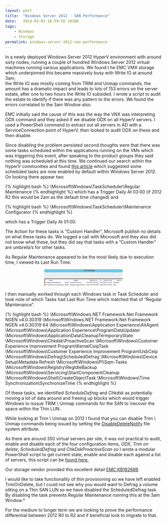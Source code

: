 ```yaml
---
layout: post
title:  "Windows Server 2012 - SAN Performance"
date:   2014-03-03 16:59:56 +0100
tags:
    - Windows
    - Storage
permalink: windows-server-2012-san-performance
---
```

In a newly deployed Windows Server 2012 HyperV environment with around sixty nodes, running a 
couple of hundred Windows Server 2012 virtual machines running various applications.  We found t
he EMC VMX storage which underpinned this became massively busy with Write IO at around 3am,  
the Write IO was mostly coming from TRIM and Unmap commands,  the amount has a dramatic impact 
and leads to lots of 153 errors on the server estate,  after one to two hours the Write IO subsided. 
I wrote a script to audit the estate to identify if there was any pattern to the errors. We found 
the errors correlated to the 3am Window also.

EMC initially said the cause of this was the way the VNX was interpreting ODX command and they 
asked if we disable ODX on all HyperV servers. I used a PowerShell command to extract out all 
servers in AD with a ServiceConnection point of HyperV,  then looked to audit ODX on these and 
then disable.

Since disabling the problem persisted second thoughts were that there was some tasks scheduled 
within the applications running on the VMs which was triggering this event,  after speaking 
to the product groups they said nothing was scheduled at this time. We continued our search 
within the HyperV communities and found 
[this article](http://larsjoergensen.net/windows/windows-server/windows-server-2012/server-2012-automatic-maintenance-killed-san) 
which suggested some scheduled tasks are now enabled by default within Windows Server 2012.  On 
looking there appear two 

{% highlight bash %}
\Microsoft\Windows\TaskScheduler\Regular Maintenance
{% endhighlight %}
which has a Trigger Daily At 03:00 (if 2012 R2 this would be 2am as the default time changed) and 

{% highlight bash %}
\Microsoft\Windows\TaskScheduler\Maintenance Configurator
{% endhighlight %}

which has a Trigger Daily At 01:00. 

The Action for these tasks is “Custom Handler”, Microsoft publish 
no details on what these tasks do. We logged a call with Microsoft and they also did not know what these, 
but they did say that tasks with a “Custom Handler” are umbrella’s for other tasks.

As Regular Maintenance appeared to be the most likely due to execution time, I viewed its Last 
Run Time.

<center><img src="/images/tshed.png" width="50%"></center>

I then manually worked through each Windows task in Task Scheduler and took note of which Tasks 
had Last Run Time which matched that of “Regular Maintenance”.

{% highlight bash %}
\Microsoft\Windows\.NET Framework\.Net Framework NGEN v4.0.30319
\Microsoft\Windows\.NET Framework.Net Framework NGEN v4.0.30319 64
\Microsoft\Windows\Application Experience\AitAgent
\Microsoft\Windows\Application Experience\ProgramDataUpdater
\Microsoft\Windows\ApplicationData\CleanupTermporaryState
\Microsoft\Windows\Chkdsk\ProactiveScan
\Microsoft\Windows\Customer Experience Improvement Program\KernelCeipTask
\Microsoft\Windows\Customer Experience Improvement Program\UsbCeip
\Microsoft\Windows\Defrag\ScheduledDefrag
\Microsoft\Windows\Device Setup\Metadata Refresh
\Microsoft\Windows\PI\Sqm-Tasks
\Microsoft\Windows\Registry\RegIdleBackup
\Microsoft\Windows\Servicing\StartComponentCleanup
\Microsoft\Windows\Shell\CreateObjectTask
\Microsoft\Windows\Time Synchronization\SynchronizeTime
{% endhighlight %}

Of these tasks,  we identified *ScheduleDefrag* and *Chkdsk* as potentially moving a lot of data around 
and freeing up blocks which would trigger Windows to isssue TRIM \ Unmap commands for the SAN to 
\recover the space within the Thin LUN.

While looking at Trim \ Unmap on 2012 I  found that you can disable Trim \ Unmap commands being issued 
by setting the [DisableDeleteNotify](http://technet.microsoft.com/en-us/library/cc785435.aspx) file system 
attribute.

As there are around 350 virtual servers per site, it was not practical to audit, enable and disable each of 
the four configuration items, *ODX*, *Trim on delete*, *ScheduledDefrag* and *ChkDskProactiveScan* so I 
wrote a modular PowerShell script to get current state,  enable and disable each against a list of 
servers,  this script can be [found here.](https://github.com/darrylcauldwell/WindowsTrimAndUnmap)

Our storage vendor provided this excellent detail 
[EMC KB182688](https://emc--c.na5.visual.force.com/apex/KB_BreakFix_1?id=kA1700000000tup).

I would like to take functionality of thin provisioning so we have left enabled TrimOnDelete, but I could 
not see why you would want to Defrag a volume sitting on a Thin SAN LUN so we have disabled the ScheduledDefrag 
task. By disabling the task prevents Regular Maintenance running this at the 3am Window.*

For the medium to longer term we are looking to prove the performance differential between 2012 R0 
to R2 and if beneficial look to migrate to that.